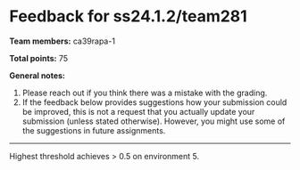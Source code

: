 # Feedback for ss24.1.2/team281

**Team members:** ca39rapa-1

**Total points:** 75

**General notes:**
1. Please reach out if you think there was a mistake with the grading.
2. If the feedback below provides suggestions how your submission could be improved, this is not a request that you actually update your submission (unless stated otherwise). However, you might use some of the suggestions in future assignments.

-----------------

Highest threshold achieves > 0.5 on environment 5.

